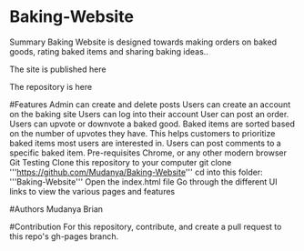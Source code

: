 # Baking-Website
Summary
Baking Website is designed towards making orders on baked goods, rating baked items and sharing baking ideas..

The site is published here

The repository is here

#Features
Admin can create and delete posts
Users can create an account on the baking site
Users can log into their account
User can post an order.
Users can upvote or downvote a baked good.
Baked items are sorted based on the number of upvotes they have. This helps customers to prioritize baked items most users are interested in.
Users can post comments to a specific baked item.
Pre-requisites
Chrome, or any other modern browser
Git
Testing
Clone this repository to your computer git clone '''https://github.com/Mudanya/Baking-Website'''
cd into this folder: '''Baking-Website'''
Open the index.html file
Go through the different UI links to view the various pages and features

#Authors
Mudanya Brian

#Contribution
For this repository, contribute, and create a pull request to this repo's gh-pages branch.


